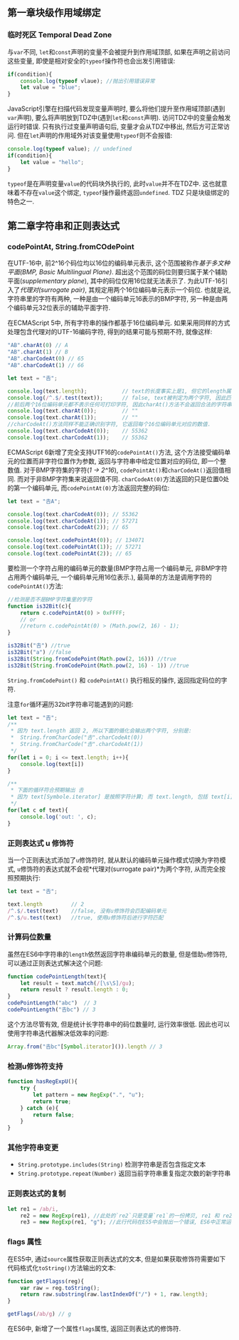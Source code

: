 ## 第一章块级作用域绑定

### 临时死区 Temporal Dead Zone

与`var`不同, `let`和`const`声明的变量不会被提升到作用域顶部, 如果在声明之前访问这些变量, 即使是相对安全的`typeof`操作符也会出发引用错误:

```javascript
if(condition){
    console.log(typeof vlaue); //抛出引用错误异常
    let value = "blue";
}
```

JavaScript引擎在扫描代码发现变量声明时, 要么将他们提升至作用域顶部(遇到`var`声明), 要么将声明放到TDZ中(遇到`let`和`const`声明). 访问TDZ中的变量会触发运行时错误. 只有执行过变量声明语句后, 变量才会从TDZ中移出, 然后方可正常访问.
但在`let`声明的作用域外对该变量使用`typeof`则不会报错: 

```javascript
console.log(typeof value); // undefined
if(condition){
    let value = "hello";
}
```

`typeof`是在声明变量`value`的代码块外执行的, 此时`value`并不在TDZ中. 这也就意味着不存在`value`这个绑定, `typeof`操作最终返回`undefined`. TDZ 只是块级绑定的特色之一.

## 第二章字符串和正则表达式

### codePointAt, String.fromCOdePoint

在UTF-16中, 前2^16个码位均以16位的编码单元表示, 这个范围被称作*基于多文种平面(BMP, Basic Multilingual Plane)*. 超出这个范围的码位则要归属于某个辅助平面(*supplementary plane*), 其中的码位仅用16位就无法表示了. 为此UTF-16引入了*代理对(surrogate pair)*, 其规定用两个16位编码单元表示一个码位. 也就是说, 字符串里的字符有两种, 一种是由一个编码单元16表示的BMP字符, 另一种是由两个编码单元32位表示的辅助平面字符.

在ECMAScript 5中, 所有字符串的操作都基于16位编码单元. 如果采用同样的方式处理包含代理对的UTF-16编码字符, 得到的结果可能与预期不符, 就像这样: 

```javascript
"AB".charAt(0) // A
"AB".charAt(1) // B
"AB".charCodeAt(0) // 65
"AB".charCodeAt(1) // 66

let text = "𠮷";

console.log(text.length);           // text的长度事实上是1, 但它的length属性值却为 2
console.log(/^.$/.test(text));      // false, text被判定为两个字符, 因此匹配单一字符的正则表达式会失效
//前后两个16位编码单元都不表示任何可打印字符, 因此charAt()方法不会返回合法的字符串
console.log(text.charAt(0));        // "" 
console.log(text.charAt(1));        // ""
//charCodeAt()方法同样不能正确识别字符, 它返回每个16位编码单元对应的数值.
console.log(text.charCodeAt(0));    // 55362
console.log(text.charCodeAt(1));    // 55362
```

ECMAScript 6新增了完全支持UTF16的`codePointAt()`方法, 这个方法接受编码单元的位置而非字符位置作为参数, 返回与字符串中给定位置对应的码位, 即一个整数值. 对于BMP字符集的字符(*1 -> 2^16*), `codePointAt()`和`charCodeAt()`返回值相同. 而对于非BMP字符集来说返回值不同. `charCodeAt(0)`方法返回的只是位置0处的第一个编码单元, 而`codePointAt(0)`方法返回完整的码位:

```javascript
let text = "𠮷A";

console.log(text.charCodeAt(0)); // 55362
console.log(text.charCodeAt(1)); // 57271
console.log(text.charCodeAt(2)); // 65

console.log(text.codePointAt(0)); // 134071
console.log(text.codePointAt(1)); // 57271
console.log(text.codePointAt(2)); // 65
```

要检测一个字符占用的编码单元的数量(BMP字符占用一个编码单元, 非BMP字符占用两个编码单元, 一个编码单元用16位表示.), 最简单的方法是调用字符的`codePointAt()`方法: 

```javascript
//检测是否不是BMP字符集里的字符
function is32Bit(c){
    return c.codePointAt(0) > 0xFFFF;
    // or
    //return c.codePointAt(0) > (Math.pow(2, 16) - 1);
}

is32Bit("𠮷") //true
is32Bit("a") //false
is32Bit(String.fromCodePoint(Math.pow(2, 16))) //true
is32Bit(String.fromCodePoint(Math.pow(2, 16) - 1)) //true
```

`String.fromCodePoint()` 和 `codePointAt()` 执行相反的操作, 返回指定码位的字符.

注意`for`循环遍历32bit字符串可能遇到的问题: 

```javascript
let text = "𠮷";
/**
 * 因为 text.length 返回 2, 所以下面的循化会输出两个字符, 分别是: 
 *  String.fromCharCode("𠮷".charCodeAt(0))
 *  String.fromCharCode("𠮷".charCodeAt(1)) 
 */ 
for(let i = 0; i <= text.length; i++){
    console.log(text[i])
}

/**
 * 下面的循环符合预期输出 𠮷
 * 因为 text[Symbole.iterator] 是按照字符计算; 而 text.length, 包括 text[i], 按照编码单元计算.
 */ 
for(let c of text){
    console.log('out: ', c);
}
```

### 正则表达式 u 修饰符

当一个正则表达式添加了`u`修饰符时, 就从默认的编码单元操作模式切换为字符模式, `u`修饰符的表达式就不会视*代理对(surrogate pair)*为两个字符, 从而完全按照预期执行: 

```javascript
let text = "𠮷";

text.length         // 2
/^.$/.test(text)    //false, 没有u修饰符会匹配编码单元
/^.$/u.test(text)   //true, 使用u修饰符后进行字符匹配
```

### 计算码位数量

虽然在ES6中字符串的`length`依然返回字符串编码单元的数量, 但是借助`u`修饰符, 可以通过正则表达式解决这个问题: 

```javascript
function codePointLength(text){
    let result = text.match(/[\s\S]/gu);
    return result ? result.length : 0;
}
codePointLength("abc")  // 3
codePointLength("𠮷bc") // 3
```
这个方法尽管有效, 但是统计长字符串中的码位数量时, 运行效率很低. 因此也可以使用字符串迭代器解决低效率的问题: 

```javascript
Array.from("𠮷bc"[Symbol.iterator]()).length // 3
```

### 检测u修饰符支持

```javascript
function hasRegExpU(){
    try {
        let pattern = new RegExp(".", "u");
        return true;
    } catch (e){
        return false;
    }
}
```

### 其他字符串变更

* `String.prototype.includes(String)` 检测字符串是否包含指定文本
* `String.prototype.repeat(Number)` 返回当前字符串重复指定次数的新字符串

### 正则表达式的复制

```javascript
let re1 = /ab/i,
    re2 = new RegExp(re1), //此处的`re2`只是变量`re1`的一份拷贝, re1 和 re2 有相同的修饰符
    re3 = new RegExp(re1, "g"); //此行代码在ES5中会抛出一个错误, ES6中正常运行, 并把 re1 的修饰符从 i 变成了 g
```

### flags 属性

在ES5中, 通过`source`属性获取正则表达式的文本, 但是如果获取修饰符需要如下代码格式化`toString()`方法输出的文本:

```javascript
function getFlagss(reg){
    var raw = reg.toString();
    return raw.substring(raw.lastIndexOf("/") + 1, raw.length);
}

getFlags(/ab/g) // g
```

在ES6中, 新增了一个属性`flags`属性, 返回正则表达式的修饰符.
